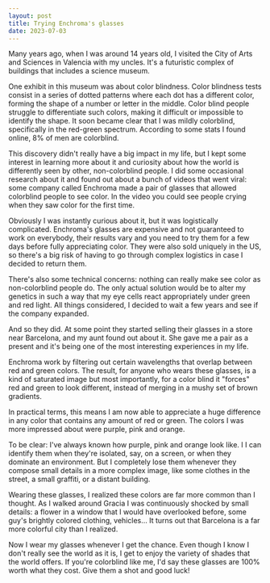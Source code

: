 ```yaml
---
layout: post
title: Trying Enchroma's glasses
date: 2023-07-03
---
```


Many years ago, when I was around 14 years old,  I visited the City of Arts and Sciences in Valencia with my uncles. It's a futuristic complex of buildings that includes a science museum.

One exhibit in this museum was about color blindness. Color blindness tests consist in a series of dotted patterns where each dot has a different color, forming the shape of a number or letter in the middle. Color blind people struggle to differentiate such colors, making it difficult or impossible to identify the shape. It soon became clear that I was mildly colorblind, specifically in the red-green spectrum. According to some stats I found online, 8% of men are colorblind.

This discovery didn't really have a big impact in my life, but I kept some interest in learning more about it and curiosity about how the world is differently seen by other, non-colorblind people. I did some occasional research about it and found out about a bunch of videos that went viral: some company called Enchroma made a pair of glasses that allowed colorblind people to see color. In the video you could see people crying when they saw color for the first time.

Obviously I was instantly curious about it, but it was logistically complicated. Enchroma's glasses are expensive and not guaranteed to work on everybody, their results vary and you need to try them for a few days before fully appreciating color. They were also sold uniquely in the US, so there's a big risk of having to go through complex logistics in case I decided to return them. 

There's also some technical concerns: nothing can really make see color as non-colorblind people do. The only actual solution would be to alter my genetics in such a way that my eye cells react appropriately under green and red light. All things considered, I decided to wait a few years and see if the company expanded.

And so they did. At some point they started selling their glasses in a store near Barcelona, and my aunt found out about it. She gave me a pair as a present and it's being one of the most interesting experiences in my life.

Enchroma work by filtering out certain wavelengths that overlap between red and green colors. The result, for anyone who wears these glasses, is a kind of saturated image but most importantly, for a color blind it "forces" red and green to look different, instead of merging in a mushy set of brown gradients.

In practical terms, this means I am now able to appreciate a huge difference in any color that contains any amount of red or green. The colors I was more impressed about were purple, pink and orange.

To be clear: I've always known how purple, pink and orange look like. I I can identify them when they're isolated, say, on a screen, or when they dominate an environment. But I completely lose them whenever they compose small details in a more complex image, like some clothes in the street, a small graffiti, or a distant building.

Wearing these glasses, I realized these colors are far more common than I thought. As I walked around Gracia I was continuously shocked by small details: a flower in a window that I would have overlooked before, some guy's brightly colored clothing, vehicles… It turns out that Barcelona is a far more colorful city than I realized.

Now I wear my glasses whenever I get the chance. Even though I know I don't really see the world as it is, I get to enjoy the variety of shades that the world offers. If you're colorblind like me, I'd say these glasses are 100% worth what they cost. Give them a shot and good luck!